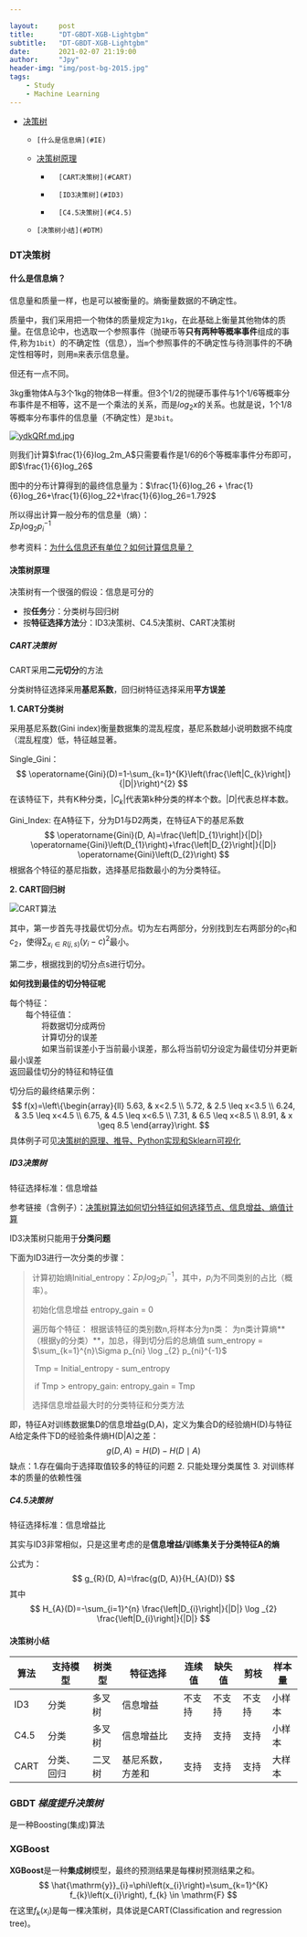 ```yaml
---

layout:     post
title:      "DT-GBDT-XGB-Lightgbm"
subtitle:   "DT-GBDT-XGB-Lightgbm"
date:       2021-02-07 21:19:00
author:     "Jpy"
header-img: "img/post-bg-2015.jpg"
tags:
    - Study
    - Machine Learning
---
```

<head>
    <script src="https://cdn.mathjax.org/mathjax/latest/MathJax.js?config=TeX-AMS-MML_HTMLorMML" type="text/javascript"></script>
    <script type="text/x-mathjax-config">
        MathJax.Hub.Config({
            tex2jax: {
            skipTags: ['script', 'noscript', 'style', 'textarea', 'pre'],
            inlineMath: [['$','$']]
            }
        });
    </script>
</head>

* [决策树](#DT)

  * 	[什么是信息熵](#IE)
  * [决策树原理](#DTR)

    * 		[CART决策树](#CART)
    * 		[ID3决策树](#ID3)
    * 		[C4.5决策树](#C4.5)
  * 	[决策树小结](#DTM)
<h3 id="DT">DT决策树</h3>

<h4 id="IE">什么是信息熵？</h4>

信息量和质量一样，也是可以被衡量的。熵衡量数据的不确定性。

质量中，我们采用把一个物体的质量规定为`1kg`，在此基础上衡量其他物体的质量。在信息论中，也选取一个参照事件（抛硬币等**只有两种等概率事件**组成的事件,称为`1bit`）的不确定性（信息），当`m`个参照事件的不确定性与待测事件的不确定性相等时，则用`m`来表示信息量。

但还有一点不同。

3kg重物体A与3个1kg的物体B一样重。但3个1/2的抛硬币事件与1个1/6等概率分布事件是不相等，这不是一个乘法的关系，而是$log_2x$的关系。也就是说，1个1/8等概率分布事件的信息量（不确定性）是`3bit`。

[![ydkQRf.md.jpg](https://s3.ax1x.com/2021/02/09/ydkQRf.md.jpg)](https://imgchr.com/i/ydkQRf)

则我们计算$\frac{1}{6}log_2m_A$只需要看作是1/6的6个等概率事件分布即可，即$\frac{1}{6}log_26$

图中的分布计算得到的最终信息量为：$\frac{1}{6}log_26 + \frac{1}{6}log_26+\frac{1}{6}log_22+\frac{1}{6}log_26=1.792$

所以得出计算一般分布的信息量（熵）：  
$\Sigma p_{i} \log _{2} p_{i}^{-1}$  

参考资料：[为什么信息还有单位？如何计算信息量？](https://www.bilibili.com/video/BV1jt411b7o3)

<h4 id="DTR">决策树原理</h4>

决策树有一个很强的假设：信息是可分的

* 按**任务**分：分类树与回归树
* 按**特征选择方法**分：ID3决策树、C4.5决策树、CART决策树

<h5 id="CART">CART决策树</h5>

CART采用**二元切分**的方法

分类树特征选择采用**基尼系数**，回归树特征选择采用**平方误差**

**1. CART分类树**

采用基尼系数(Gini index)衡量数据集的混乱程度，基尼系数越小说明数据不纯度（混乱程度）低，特征越显著。

Single_Gini：  
$$
\operatorname{Gini}(D)=1-\sum_{k=1}^{K}\left(\frac{\left|C_{k}\right|}{|D|}\right)^{2}
$$
在该特征下，共有K种分类，$|C_k|$代表第k种分类的样本个数。$|D|$代表总样本数。

Gini_Index: 在A特征下，分为D1与D2两类，在特征A下的基尼系数  
$$
\operatorname{Gini}(D, A)=\frac{\left|D_{1}\right|}{|D|} \operatorname{Gini}\left(D_{1}\right)+\frac{\left|D_{2}\right|}{|D|} \operatorname{Gini}\left(D_{2}\right)
$$
根据各个特征的基尼指数，选择基尼指数最小的为分类特征。

**2. CART回归树**

![CART算法](https://pic1.zhimg.com/v2-2650df8818dbc09e531ba2bfe9914ccc_r.jpg)

其中，第一步首先寻找最优切分点。切为左右两部分，分别找到左右两部分的$c_1$和$c_2$，使得$\sum_{x_{i} \in R(j, s)}\left(y_{i}-c\right)^{2}$最小。

第二步，根据找到的切分点s进行切分。

**如何找到最佳的切分特征呢**

每个特征：  
　　每个特征值：  
　　　　将数据切分成两份  
　　　　计算切分的误差  
　　　　如果当前误差小于当前最小误差，那么将当前切分设定为最佳切分并更新最小误差  
返回最佳切分的特征和特征值  

切分后的最终结果示例：  
$$
f(x)=\left\{\begin{array}{ll}
5.63, & x<2.5 \\
5.72, & 2.5 \leq x<3.5 \\
6.24, & 3.5 \leq x<4.5 \\
6.75, & 4.5 \leq x<6.5 \\
7.31, & 6.5 \leq x<8.5 \\
8.91, & x \geq 8.5
\end{array}\right.
$$
具体例子可见[决策树的原理、推导、Python实现和Sklearn可视化](https://zhuanlan.zhihu.com/p/339380585)

<h5 id="ID3">ID3决策树</h5>

特征选择标准：信息增益

参考链接（含例子）：[决策树算法如何切分特征如何选择节点、信息增益、熵值计算](https://blog.csdn.net/weixin_44451032/article/details/100046855)

ID3决策树只能用于**分类问题**

下面为ID3进行一次分类的步骤：

> 计算初始熵Initial_entropy：$\Sigma p_{i} \log _{2} p_{i}^{-1}$，其中，$p_i$为不同类别的占比（概率）。
>
> 初始化信息增益 entropy_gain = 0
>
> 遍历每个特征：
> 	根据该特征的类别数n,将样本分为n类：
> 		为n类计算熵**（根据y的分类）**，加总，得到切分后的总熵值 sum_entropy = $\sum_{k=1}^{n}\Sigma p_{ni} \log _{2} p_{ni}^{-1}$
>
> ​		Tmp = Initial_entropy - sum_entropy 
>
> ​		if Tmp > entropy_gain: entropy_gain = Tmp
>
> 选择信息增益最大时的分类特征和分类方法

即，特征A对训练数据集D的信息增益g(D,A)，定义为集合D的经验熵H(D)与特征A给定条件下D的经验条件熵H(D|A)之差：
$$
g(D, A)=H(D)-H(D \mid A)
$$
缺点：1.存在偏向于选择取值较多的特征的问题 2. 只能处理分类属性 3. 对训练样本的质量的依赖性强

<h5 id="C4.5">C4.5决策树</h5>

特征选择标准：信息增益比

其实与ID3非常相似，只是这里考虑的是**信息增益/训练集关于分类特征A的熵**

公式为：
$$
g_{R}(D, A)=\frac{g(D, A)}{H_{A}(D)}
$$
其中
$$
H_{A}(D)=-\sum_{i=1}^{n} \frac{\left|D_{i}\right|}{|D|} \log _{2} \frac{\left|D_{i}\right|}{|D|}
$$
<h4 id="DTM">决策树小结</h4>



| 算法 | 支持模型   | 树类型 | 特征选择         | 连续值 | 缺失值 | 剪枝   | 样本量 |
| ---- | ---------- | ------ | ---------------- | ------ | ------ | ------ | ------ |
| ID3  | 分类       | 多叉树 | 信息增益         | 不支持 | 不支持 | 不支持 | 小样本 |
| C4.5 | 分类       | 多叉树 | 信息增益比       | 支持   | 支持   | 支持   | 小样本 |
| CART | 分类、回归 | 二叉树 | 基尼系数，方差和 | 支持   | 支持   | 支持   | 大样本 |

### GBDT *梯度提升决策树*

是一种Boosting(集成)算法

### XGBoost

**XGBoost**是一种**集成树**模型，最终的预测结果是每棵树预测结果之和。
$$
\hat{\mathrm{y}}_{i}=\phi\left(x_{i}\right)=\sum_{k=1}^{K} f_{k}\left(x_{i}\right), f_{k} \in \mathrm{F}
$$
在这里$f_{k}\left(x_{i}\right)$是每一棵决策树，具体说是CART(Classification and regression tree)。

